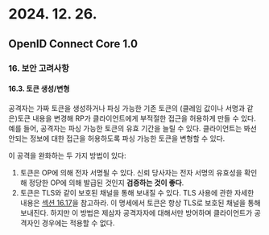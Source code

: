 # 2024. 12. 26.

## OpenID Connect Core 1.0

### 16. 보안 고려사항

#### 16.3. 토큰 생성/변형

공격자는 가짜 토큰을 생성하거나 파싱 가능한 기존 토큰의 (클레임 값이나 서명과 같은)토큰 내용을 변경해 RP가 클라이언트에게 부적절한 접근을 허용하게 만들 수 있다. 예를 들어, 공격자는 파싱 가능한 토큰의 유효 기간을 늘릴 수 있다. 클라이언트는 봐선 안되는 정보에 대한 접근을 허용하도록 파싱 가능한 토큰을 변형할 수 있다.

이 공격을 완화하는 두 가지 방법이 있다:

1. 토큰은 OP에 의해 전자 서명될 수 있다. 신뢰 당사자는 전자 서명의 유효성을 확인해 정당한 OP에 의해 발급된 것인지 **검증하는 것이 좋다**.
2. 토큰은 TLS와 같이 보호된 채널을 통해 보내질 수 있다. TLS 사용에 관한 자세한 내용은 [섹션 16.17][oidc-core-section-16-17]을 참고하라. 이 명세에서 토큰은 항상 TLS로 보호된 채널을 통해 보내진다. 하지만 이 방법은 제삼자 공격자자에 대해서만 방어하며 클라이언트가 공격자인 경우에는 적용할 수 없다.



[oidc-core-section-16-17]: https://openid.net/specs/openid-connect-core-1_0.html#TLSRequirements